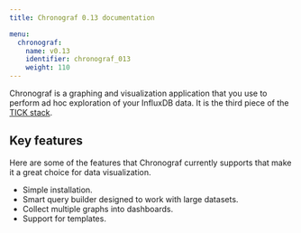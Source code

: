 ```yaml
---
title: Chronograf 0.13 documentation

menu:
  chronograf:
    name: v0.13
    identifier: chronograf_013
    weight: 110
---
```


Chronograf is a graphing and visualization application that you use to perform
ad hoc exploration of your InfluxDB data.
It is the third piece of the
[TICK stack](https://influxdata.com/time-series-platform/).

## Key features

Here are some of the features that Chronograf currently supports that make it a
great choice for data visualization.

* Simple installation.
* Smart query builder designed to work with large datasets.
* Collect multiple graphs into dashboards.
* Support for templates.
